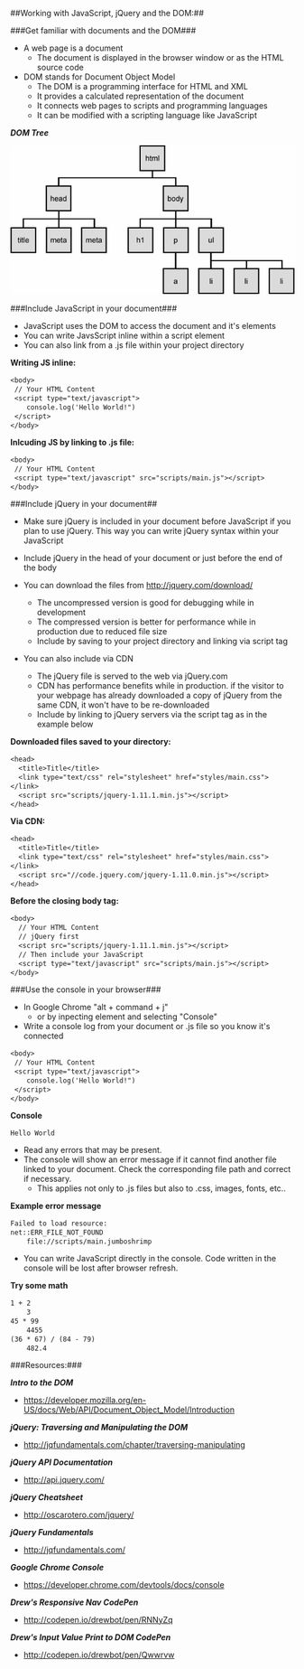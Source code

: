 ##Working with JavaScript, jQuery and the DOM:##

###Get familiar with documents and the DOM###

- A web page is a document
	- The document is displayed in the browser window or as the HTML source code
- DOM stands for Document Object Model
	- The DOM is a programming interface for HTML and XML
	- It provides a calculated representation of the document
	- It connects web pages to scripts and programming languages
	- It can be modified with a scripting language like JavaScript

***DOM Tree***

![Dom Tree](images/dom-tree.jpg "DOM Tree")


###Include JavaScript in your document###

- JavaScript uses the DOM to access the document and it's elements
- You can write JavsScript inline within a script element
- You can also link from a .js file within your project directory
		
**Writing JS inline:**

```
<body>
 // Your HTML Content
 <script type="text/javascript">
 	console.log('Hello World!")
 </script>
</body>
```
**Inlcuding JS by linking to .js file:**

```
<body>
 // Your HTML Content
 <script type="text/javascript" src="scripts/main.js"></script>
</body>
```

###Include jQuery in your document##

- Make sure jQuery is included in your document before JavaScript if you plan to use jQuery. This way you can write jQuery syntax within your JavaScript
- Include jQuery in the head of your document or just before the end of the body
- You can download the files from http://jquery.com/download/
	- The uncompressed version is good for debugging while in development
	- The compressed version is better for performance while in production due to reduced file size
	- Include by saving to your project directory and linking via script tag

- You can also include via CDN
	- The jQuery file is served to the web via jQuery.com
	- CDN has performance benefits while in production. if the visitor to your webpage has already downloaded a copy of jQuery from the same CDN, it won't have to be re-downloaded
	- Include by linking to jQuery servers via the script tag as in the example below
		
**Downloaded files saved to your directory:**

```
<head>
  <title>Title</title>
  <link type="text/css" rel="stylesheet" href="styles/main.css"></link>
  <script src="scripts/jquery-1.11.1.min.js"></script>
</head>
```
**Via CDN:**

```
<head>
  <title>Title</title>
  <link type="text/css" rel="stylesheet" href="styles/main.css"></link>
  <script src="//code.jquery.com/jquery-1.11.0.min.js"></script>
</head>
```
**Before the closing body tag:**

```
<body>
  // Your HTML Content
  // jQuery first
  <script src="scripts/jquery-1.11.1.min.js"></script>
  // Then include your JavaScript
  <script type="text/javascript" src="scripts/main.js"></script>
</body>
```

###Use the console in your browser###

- In Google Chrome "alt + command + j"
	- or by inpecting element and selecting "Console"
- Write a console log from your document or .js file so you know it's connected

```
<body>
 // Your HTML Content
 <script type="text/javascript">
 	console.log('Hello World!")
 </script>
</body>
```
**Console**

```
Hello World
```
- Read any errors that may be present.
- The console will show an error message if it cannot find another file linked to your document. Check the corresponding file path and correct if necessary.
	- This applies not only to .js files but also to .css, images, fonts, etc..

**Example error message**

```
Failed to load resource: 
net::ERR_FILE_NOT_FOUND 
	file://scripts/main.jumboshrimp
```
- You can write JavaScript directly in the console. Code written in the console will be lost after browser refresh.

**Try some math**

```
1 + 2
	3
45 * 99
	4455
(36 * 67) / (84 - 79)
	482.4
```

###Resources:###

***Intro to the DOM***

- https://developer.mozilla.org/en-US/docs/Web/API/Document_Object_Model/Introduction

***jQuery: Traversing and Manipulating the DOM***

- http://jqfundamentals.com/chapter/traversing-manipulating

***jQuery API Documentation***

- http://api.jquery.com/

***jQuery Cheatsheet***

- http://oscarotero.com/jquery/

***jQuery Fundamentals***

- http://jqfundamentals.com/

***Google Chrome Console***

- https://developer.chrome.com/devtools/docs/console

***Drew's Responsive Nav CodePen***

- http://codepen.io/drewbot/pen/RNNyZq

***Drew's Input Value Print to DOM CodePen***

- http://codepen.io/drewbot/pen/Qwwrvw


